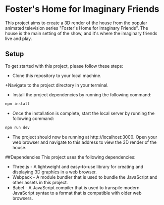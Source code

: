 # Foster's Home for Imaginary Friends 

This project aims to create a 3D render of the house from the popular animated television series "Foster's Home for Imaginary Friends". The house is the main setting of the show, and it's where the imaginary friends live and play.

## Setup
To get started with this project, please follow these steps:

+ Clone this repository to your local machine.

+Navigate to the project directory in your terminal.

+ Install the project dependencies by running the following command:
``` bash
npm install
```
+ Once the installation is complete, start the local server by running the following command:
```bash
npm run dev
```
+ The project should now be running at http://localhost:3000. Open your web browser and navigate to this address to view the 3D render of the house.

##Dependencies
This project uses the following dependencies:

+ Three.js - A lightweight and easy-to-use library for creating and displaying 3D graphics in a web browser.
+ Webpack - A module bundler that is used to bundle the JavaScript and other assets in this project.
+ Babel - A JavaScript compiler that is used to transpile modern JavaScript syntax to a format that is compatible with older web browsers.


